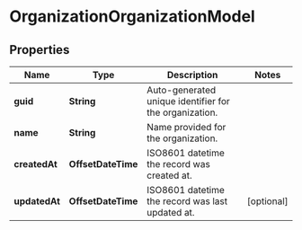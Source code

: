 

# OrganizationOrganizationModel


## Properties

| Name | Type | Description | Notes |
|------------ | ------------- | ------------- | -------------|
|**guid** | **String** | Auto-generated unique identifier for the organization. |  |
|**name** | **String** | Name provided for the organization. |  |
|**createdAt** | **OffsetDateTime** | ISO8601 datetime the record was created at. |  |
|**updatedAt** | **OffsetDateTime** | ISO8601 datetime the record was last updated at. |  [optional] |



